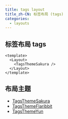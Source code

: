 ```yaml
---
title: tags layout
title_zh-CN: 标签布局 (tags)
categories:
  - layouts
---
```


## 标签布局 tags

```vue
<template>
  <Layout>
    <TagsThemeSakura />
  </Layout>
</template>
```

## 布局主题

- [TagsThemeSakura](/components-themes/TagsThemeSakura)
- [TagsThemeFlaribbit](/components-themes/TagsThemeFlaribbit)
- [TagsThemeYun](/components-themes/TagsThemeYun)
